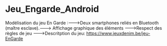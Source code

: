 # Jeu_Engarde_Android
Modélisation du jeu En Garde :--->Deux smartphones reliés en Bluetooth (maître esclave).--->  Affichage graphique des éléments
                              --->Respect des règles de jeu
                              --->Descritption du jeu: https://www.jeuxdenim.be/jeu-EnGarde
